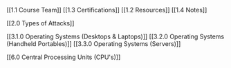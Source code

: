[[1.1 Course Team]]
[[1.3 Certifications]]
[[1.2 Resources]]
[[1.4 Notes]]

[[2.0 Types of Attacks]]

[[3.1.0 Operating Systems (Desktops & Laptops)]]
[[3.2.0 Operating Systems (Handheld Portables)]]
[[3.3.0 Operating Systems (Servers)]]

[[6.0 Central Processing Units (CPU's)]]

